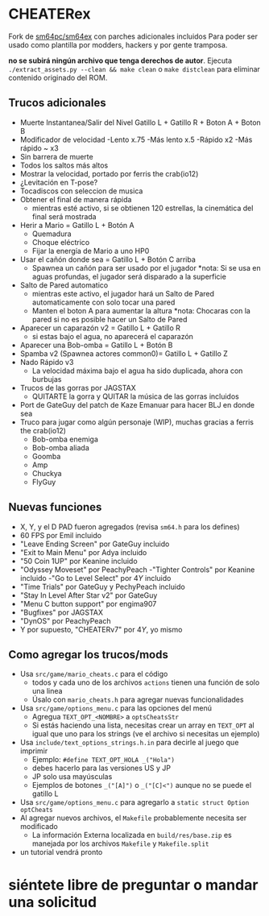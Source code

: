 # CHEATERex
Fork de [sm64pc/sm64ex](https://github.com/sm64pc/sm64ex) con parches adicionales incluidos
Para poder ser usado como plantilla por modders, hackers y por gente tramposa.

**no se subirá ningún archivo que tenga derechos de autor**. 
Ejecuta `./extract_assets.py --clean && make clean` o `make distclean` para eliminar contenido originado del ROM.

## Trucos adicionales
  * Muerte Instantanea/Salir del Nivel Gatillo L + Gatillo R + Boton A + Boton B
  * Modificador de velocidad
    -Lento x.75
    -Más lento x.5
    -Rápido x2
    -Más rápido ~ x3
  * Sin barrera de muerte
  * Todos los saltos más altos
  * Mostrar la velocidad, portado por ferris the crab(io12)
  * ¿Levitación en T-pose?
  * Tocadiscos con seleccion de musica
  * Obtener el final de manera rápida
    - mientras esté activo, si se obtienen 120 estrellas, la cinemática del final será mostrada
  * Herir a Mario = Gatillo L + Botón A
    - Quemadura
    - Choque eléctrico
    - Fijar la energía de Mario a uno HP0
  * Usar el cañón donde sea = Gatillo L + Botón C arriba
    - Spawnea un cañón para ser usado por el jugador
    *nota: Si se usa en aguas profundas, el jugador será disparado a la superficie 
  * Salto de Pared automatico
    - mientras este activo, el jugador hará un Salto de Pared automaticamente con solo tocar una pared
    - Manten el boton A para aumentar la altura
    *nota: Chocaras con la pared si no es posible hacer un Salto de Pared
  * Aparecer un caparazón v2 = Gatillo L + Gatillo R
    - si estas bajo el agua, no aparecerá el caparazón 
  * Aparecer una Bob-omba = Gatillo L + Botón B
  * Spamba v2 (Spawnea actores common0)= Gatillo L + Gatillo Z
  * Nado Rápido v3
      - La velocidad máxima bajo el agua ha sido duplicada, ahora con burbujas
  * Trucos de las gorras por JAGSTAX
    - QUITARTE la gorra y QUITAR la música de las gorras incluidos
  * Port de GateGuy del patch de Kaze Emanuar para hacer BLJ en donde sea
  * Truco para jugar como algún personaje (WIP), muchas gracias a ferris the crab(io12)
    - Bob-omba enemiga
    - Bob-omba aliada
    - Goomba
    - Amp
    - Chuckya
    - FlyGuy

## Nuevas funciones
 * X, Y, y el D PAD fueron agregados (revisa `sm64.h` para los defines)
 * 60 FPS por Emil incluido
 * "Leave Ending Screen" por GateGuy incluido
 * "Exit to Main Menu" por Adya incluido
 * "50 Coin 1UP" por Keanine incluido
 * "Odyssey Moveset" por PeachyPeach
    -"Tighter Controls" por Keanine incluido
    -"Go to Level Select" por $4Y$ incluido
 * "Time Trials" por GateGuy y PechyPeach incluido
 * "Stay In Level After Star v2" por GateGuy
 * "Menu C button support" por engima907
 * "Bugfixes" por JAGSTAX
 * "DynOS" por PeachyPeach
 * Y por supuesto, "CHEATERv7" por $4Y$, yo mismo

## Como agregar los trucos/mods
 * Usa `src/game/mario_cheats.c` para el código
   - todos y cada uno de los archivos `actions` tienen una función de solo una linea
   - Úsalo con `mario_cheats.h` para agregar nuevas funcionalidades
 * Usa `src/game/options_menu.c` para las opciones del menú
   - Agregua `TEXT_OPT_<NOMBRE>` a `optsCheatsStr`
   - Si estás haciendo una lista, necesitas crear un array en  `TEXT_OPT`
     al igual que uno para los strings (ve el archivo si necesitas un ejemplo)
 * Usa `include/text_options_strings.h.in` para decirle al juego que imprimir
   - Ejemplo: `#define TEXT_OPT_HOLA _("Hola")`
   - debes hacerlo para las versiones US y JP
   - JP solo usa mayúsculas
   - Ejemplos de botones `_("[A]")` o `_("[C]<")` aunque no se puede el gatillo L 
 * Usa `src/game/options_menu.c` para agregarlo a `static struct Option optCheats`
 * Al agregar nuevos archivos, el `Makefile` probablemente necesita ser modificado
   - La información Externa localizada en `build/res/base.zip` es manejada por los archivos `Makefile` y `Makefile.split`
 * un tutorial vendrá pronto

# siéntete libre de preguntar o mandar una solicitud 
